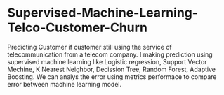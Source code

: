 # Supervised-Machine-Learning-Telco-Customer-Churn
Predicting Customer if customer still using the service of telecommunication from a telecom company. 
I making prediction using supervised machine learning like Logistic regression, Support Vector Mechine, K Nearest Neighbor, Decission Tree, Random Forest, Adaptive Boosting.
We can analys the error using metrics performace to compare error between machine learning model.
